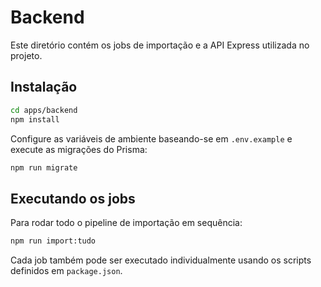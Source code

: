 # Backend

Este diretório contém os jobs de importação e a API Express utilizada no projeto.

## Instalação

```bash
cd apps/backend
npm install
```

Configure as variáveis de ambiente baseando-se em `.env.example` e execute as migrações do Prisma:

```bash
npm run migrate
```

## Executando os jobs

Para rodar todo o pipeline de importação em sequência:

```bash
npm run import:tudo
```

Cada job também pode ser executado individualmente usando os scripts definidos em `package.json`.
